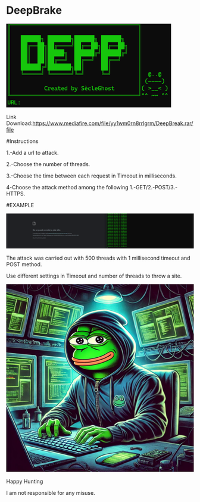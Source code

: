 # DeepBrake
![alt text](https://github.com/secleGhost/DeepBrake/blob/b54917d9c538a7e2c39b7db59cc7d525bb5d60c6/image/deep.png)


Link Download:https://www.mediafire.com/file/yy1wm0rn8rrlgrm/DeepBreak.rar/file

#Instructions

1.-Add a url to attack.

2.-Choose the number of threads.

3.-Choose the time between each request in Timeout in milliseconds.

4-Choose the attack method among the following 1.-GET/2.-POST/3.-HTTPS.


#EXAMPLE

![alt text](https://github.com/secleGhost/DeepBrake/blob/556955f3279e931892830294ca8e053b701c812d/image/example1.png)

The attack was carried out with 500 threads with 1 millisecond timeout and POST method.

Use different settings in Timeout and number of threads to throw a site.


![alt text](https://github.com/secleGhost/DeepBrake/blob/f8a3a72e408a647841873d623f4e3240b66f0681/image/pepe.png)


Happy Hunting

I am not responsible for any misuse.
